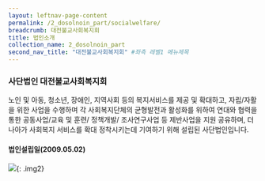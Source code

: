 ```yaml
---
layout: leftnav-page-content
permalink: /2_dosolnoin_part/socialwelfare/
breadcrumb: 대전불교사회복지회
title: 법인소개
collection_name: 2_dosolnoin_part
second_nav_title: "대전불교사회복지회" #좌측 레벨1 메뉴제목
---
```


### **사단법인 대전불교사회복지회**
노인 및 아동, 청소년, 장애인, 지역사회 등의 복지서비스를 제공 및 확대하고, 자립/자활을 위한 사업을 수행하며 각 사회복지단체의 균형발전과 활성화를 위하여 연대와 협력을 통한 공동사업/교육 및 훈련/ 정책개발/ 조사연구사업 등 제반사업을 지원 공유하며, 더 나아가 사회복지 서비스를 확대 정착시키는데 기여하기 위해 설립된 사단법인입니다.


#### 법인설립일(2009.05.02)

![]({{site.url}}/images/const.jpg){: .img2}

<!-- <img src="{{site.url}}/images/const.jpg" />{: .img2} -->